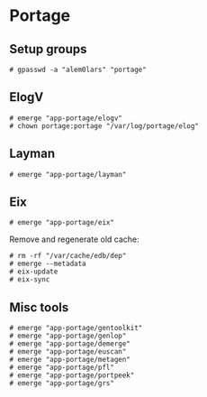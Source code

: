 # Portage

## Setup groups

```ShellSession
# gpasswd -a "alem0lars" "portage"
```

## ElogV

```ShellSession
# emerge "app-portage/elogv"
# chown portage:portage "/var/log/portage/elog"
```

## Layman

```ShellSession
# emerge "app-portage/layman"
```

## Eix

```ShellSession
# emerge "app-portage/eix"
```

Remove and regenerate old cache:

```ShellSession
# rm -rf "/var/cache/edb/dep"
# emerge --metadata
# eix-update
# eix-sync
```

## Misc tools

```ShellSession
# emerge "app-portage/gentoolkit"
# emerge "app-portage/genlop"
# emerge "app-portage/demerge"
# emerge "app-portage/euscan"
# emerge "app-portage/metagen"
# emerge "app-portage/pfl"
# emerge "app-portage/portpeek"
# emerge "app-portage/grs"
```
